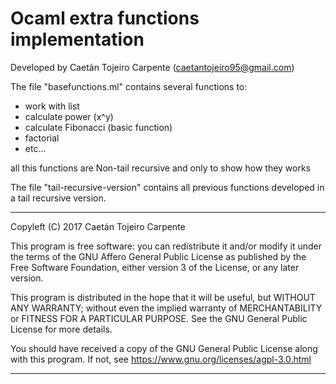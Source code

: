 # Ocaml extra functions implementation

Developed by Caetán Tojeiro Carpente (caetantojeiro95@gmail.com)


The file "basefunctions.ml" contains several functions to:
- work with list
- calculate power (x^y)
- calculate Fibonacci (basic function)
- factorial
- etc...

all this functions are Non-tail recursive and only to show how they works

The file "tail-recursive-version" contains all previous functions developed in a tail recursive version.


**********************************************************************

Copyleft (C) 2017  Caetán Tojeiro Carpente

This program is free software: you can redistribute it and/or modify
it under the terms of the GNU Affero General Public License as published by
the Free Software Foundation, either version 3 of the License, or
any later version.

This program is distributed in the hope that it will be useful,
but WITHOUT ANY WARRANTY; without even the implied warranty of
MERCHANTABILITY or FITNESS FOR A PARTICULAR PURPOSE.  See the
GNU General Public License for more details.

You should have received a copy of the GNU General Public License
along with this program.  If not, see <https://www.gnu.org/licenses/agpl-3.0.html>

**********************************************************************
